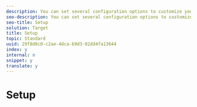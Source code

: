 ```yaml
---
description: You can set several configuration options to customize your implementation of Adobe Target Standard.
seo-description: You can set several configuration options to customize your implementation of Adobe Target Standard.
seo-title: Setup
solution: Target
title: Setup
topic: Standard
uuid: 29f8d8c0-c2ae-4dca-b9d3-02dd4fa13644
index: y
internal: n
snippet: y
translate: y
---
```


# Setup


